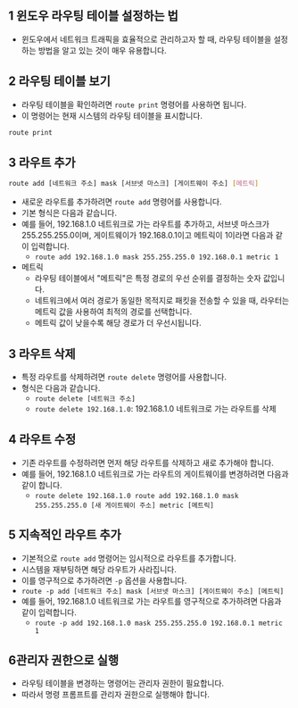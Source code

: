 ## 1 윈도우 라우팅 테이블 설정하는 법

- 윈도우에서 네트워크 트래픽을 효율적으로 관리하고자 할 때, 라우팅 테이블을 설정하는 방법을 알고 있는 것이 매우 유용합니다. 



## 2 라우팅 테이블 보기

- 라우팅 테이블을 확인하려면 `route print` 명령어를 사용하면 됩니다. 
- 이 명령어는 현재 시스템의 라우팅 테이블을 표시합니다.

```bash
route print
```



## 3 라우트 추가


```bash
route add [네트워크 주소] mask [서브넷 마스크] [게이트웨이 주소] [메트릭]
```

- 새로운 라우트를 추가하려면 `route add` 명령어를 사용합니다. 
- 기본 형식은 다음과 같습니다.
- 예를 들어, 192.168.1.0 네트워크로 가는 라우트를 추가하고, 서브넷 마스크가 255.255.255.0이며, 게이트웨이가 192.168.0.1이고 메트릭이 1이라면 다음과 같이 입력합니다.
	- `route add 192.168.1.0 mask 255.255.255.0 192.168.0.1 metric 1`
- 메트릭
	- 라우팅 테이블에서 "메트릭"은 특정 경로의 우선 순위를 결정하는 숫자 값입니다.
	- 네트워크에서 여러 경로가 동일한 목적지로 패킷을 전송할 수 있을 때, 라우터는 메트릭 값을 사용하여 최적의 경로를 선택합니다.
	- 메트릭 값이 낮을수록 해당 경로가 더 우선시됩니다.



## 3 라우트 삭제

- 특정 라우트를 삭제하려면 `route delete` 명령어를 사용합니다. 
- 형식은 다음과 같습니다.
	- `route delete [네트워크 주소]`
	- `route delete 192.168.1.0`: 192.168.1.0 네트워크로 가는 라우트를 삭제



## 4 라우트 수정

- 기존 라우트를 수정하려면 먼저 해당 라우트를 삭제하고 새로 추가해야 합니다. 
- 예를 들어, 192.168.1.0 네트워크로 가는 라우트의 게이트웨이를 변경하려면 다음과 같이 합니다.
	- `route delete 192.168.1.0 route add 192.168.1.0 mask 255.255.255.0 [새 게이트웨이 주소] metric [메트릭]`



## 5 지속적인 라우트 추가

- 기본적으로 `route add` 명령어는 임시적으로 라우트를 추가합니다. 
- 시스템을 재부팅하면 해당 라우트가 사라집니다. 
- 이를 영구적으로 추가하려면 `-p` 옵션을 사용합니다.
- `route -p add [네트워크 주소] mask [서브넷 마스크] [게이트웨이 주소] [메트릭]`
- 예를 들어, 192.168.1.0 네트워크로 가는 라우트를 영구적으로 추가하려면 다음과 같이 입력합니다.
	- `route -p add 192.168.1.0 mask 255.255.255.0 192.168.0.1 metric 1`


## 6관리자 권한으로 실행

- 라우팅 테이블을 변경하는 명령어는 관리자 권한이 필요합니다. 
- 따라서 명령 프롬프트를 관리자 권한으로 실행해야 합니다.